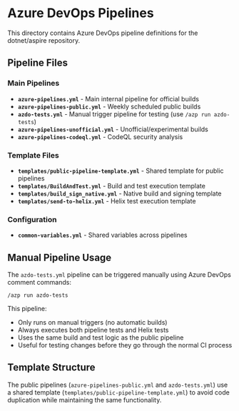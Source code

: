 # Azure DevOps Pipelines

This directory contains Azure DevOps pipeline definitions for the dotnet/aspire repository.

## Pipeline Files

### Main Pipelines
- **`azure-pipelines.yml`** - Main internal pipeline for official builds
- **`azure-pipelines-public.yml`** - Weekly scheduled public builds 
- **`azdo-tests.yml`** - Manual trigger pipeline for testing (use `/azp run azdo-tests`)
- **`azure-pipelines-unofficial.yml`** - Unofficial/experimental builds
- **`azure-pipelines-codeql.yml`** - CodeQL security analysis

### Template Files
- **`templates/public-pipeline-template.yml`** - Shared template for public pipelines
- **`templates/BuildAndTest.yml`** - Build and test execution template
- **`templates/build_sign_native.yml`** - Native build and signing template
- **`templates/send-to-helix.yml`** - Helix test execution template

### Configuration
- **`common-variables.yml`** - Shared variables across pipelines

## Manual Pipeline Usage

The `azdo-tests.yml` pipeline can be triggered manually using Azure DevOps comment commands:

```
/azp run azdo-tests
```

This pipeline:
- Only runs on manual triggers (no automatic builds)
- Always executes both pipeline tests and Helix tests
- Uses the same build and test logic as the public pipeline
- Useful for testing changes before they go through the normal CI process

## Template Structure

The public pipelines (`azure-pipelines-public.yml` and `azdo-tests.yml`) use a shared template (`templates/public-pipeline-template.yml`) to avoid code duplication while maintaining the same functionality.